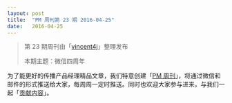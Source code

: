 ```yaml
---
layout: post
title:  "PM 周刊第 23 期 2016-04-25"
date:   2016-04-25
---
```


> 第 23 期周刊由「[vincent4j](http://pmweekly.com/contributors#vincent4j)」整理发布
> 
> 本期主题：微信四周年

为了能更好的传播产品经理精品文章，我们特意创建「[PM 周刊](http://pmweekly.com/)」，将通过微信和邮件的形式推送给大家，每周周一定时推送。同时也欢迎大家参与进来，与我们一起「[贡献内容](https://github.com/vincent4j/pmweekly.com/issues/new)」。

